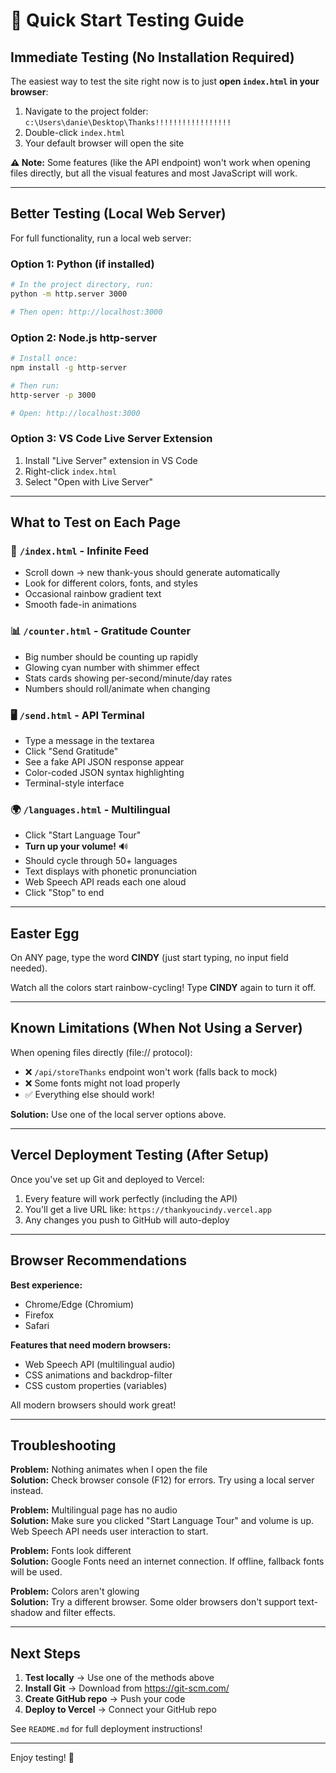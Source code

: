 # 🧪 Quick Start Testing Guide

## Immediate Testing (No Installation Required)

The easiest way to test the site right now is to just **open `index.html` in your browser**:

1. Navigate to the project folder: `c:\Users\danie\Desktop\Thanks!!!!!!!!!!!!!!!!!`
2. Double-click `index.html`
3. Your default browser will open the site

**⚠️ Note:** Some features (like the API endpoint) won't work when opening files directly, but all the visual features and most JavaScript will work.

---

## Better Testing (Local Web Server)

For full functionality, run a local web server:

### Option 1: Python (if installed)

```bash
# In the project directory, run:
python -m http.server 3000

# Then open: http://localhost:3000
```

### Option 2: Node.js http-server

```bash
# Install once:
npm install -g http-server

# Then run:
http-server -p 3000

# Open: http://localhost:3000
```

### Option 3: VS Code Live Server Extension

1. Install "Live Server" extension in VS Code
2. Right-click `index.html`
3. Select "Open with Live Server"

---

## What to Test on Each Page

### 🌊 `/index.html` - Infinite Feed
- Scroll down → new thank-yous should generate automatically
- Look for different colors, fonts, and styles
- Occasional rainbow gradient text
- Smooth fade-in animations

### 📊 `/counter.html` - Gratitude Counter
- Big number should be counting up rapidly
- Glowing cyan number with shimmer effect
- Stats cards showing per-second/minute/day rates
- Numbers should roll/animate when changing

### 🖥️ `/send.html` - API Terminal
- Type a message in the textarea
- Click "Send Gratitude"
- See a fake API JSON response appear
- Color-coded JSON syntax highlighting
- Terminal-style interface

### 🌍 `/languages.html` - Multilingual
- Click "Start Language Tour"
- **Turn up your volume!** 🔊
- Should cycle through 50+ languages
- Text displays with phonetic pronunciation
- Web Speech API reads each one aloud
- Click "Stop" to end

---

## Easter Egg

On ANY page, type the word **CINDY** (just start typing, no input field needed).

Watch all the colors start rainbow-cycling! Type **CINDY** again to turn it off.

---

## Known Limitations (When Not Using a Server)

When opening files directly (file:// protocol):
- ❌ `/api/storeThanks` endpoint won't work (falls back to mock)
- ❌ Some fonts might not load properly
- ✅ Everything else should work!

**Solution:** Use one of the local server options above.

---

## Vercel Deployment Testing (After Setup)

Once you've set up Git and deployed to Vercel:

1. Every feature will work perfectly (including the API)
2. You'll get a live URL like: `https://thankyoucindy.vercel.app`
3. Any changes you push to GitHub will auto-deploy

---

## Browser Recommendations

**Best experience:**
- Chrome/Edge (Chromium)
- Firefox
- Safari

**Features that need modern browsers:**
- Web Speech API (multilingual audio)
- CSS animations and backdrop-filter
- CSS custom properties (variables)

All modern browsers should work great!

---

## Troubleshooting

**Problem:** Nothing animates when I open the file  
**Solution:** Check browser console (F12) for errors. Try using a local server instead.

**Problem:** Multilingual page has no audio  
**Solution:** Make sure you clicked "Start Language Tour" and volume is up. Web Speech API needs user interaction to start.

**Problem:** Fonts look different  
**Solution:** Google Fonts need an internet connection. If offline, fallback fonts will be used.

**Problem:** Colors aren't glowing  
**Solution:** Try a different browser. Some older browsers don't support text-shadow and filter effects.

---

## Next Steps

1. **Test locally** → Use one of the methods above
2. **Install Git** → Download from https://git-scm.com/
3. **Create GitHub repo** → Push your code
4. **Deploy to Vercel** → Connect your GitHub repo

See `README.md` for full deployment instructions!

---

Enjoy testing! 💜

